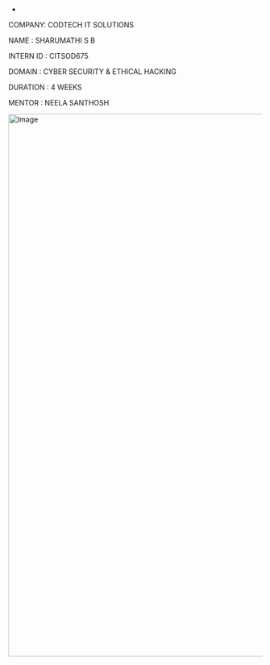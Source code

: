 *
COMPANY: CODTECH IT SOLUTIONS

NAME : SHARUMATHI S B

INTERN ID : CITSOD675

DOMAIN : CYBER SECURITY & ETHICAL HACKING

DURATION : 4 WEEKS

MENTOR : NEELA SANTHOSH

<img width="1918" height="1078" alt="Image" src="https://github.com/user-attachments/assets/36ca20fd-2d82-41af-a683-66f0eaa6957c" />
